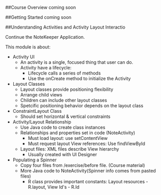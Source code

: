 ##Course Overview
coming soon

##Getting Started
coming soon

##Understanding Activities and Activity Layout Interactio

Continue the NoteKeeper Application.

This module is about:
* Activity UI
	* An activity is a single, focused thing that user can do.
	* Activity have a lifecycle: 
		* Lifecycle calls a series of methods
		* Use the onCreate method to initialize the Activity
* Layout Classes
	* Layout classes provide positioning flexibility
	* Arrange child views
	* Children can include other layout classes
	* Spetcific positioning behavior depends on the layout class
* ConstraintLayout Class
	* Should set horizontal & vertical constraints
* Activity/Layout Relationship
	* Use Java code to create class instances
	* Relationships and properties set in code (NoteActivity)
		* Must load layout: use setContentView
		* Must request layout View references: Use findViewById
	* Layout files: XML files describe View hierarchy
		* Usually created with UI Designer 
* Populating a Spinner
	* Copy four files from /exercise/before file. (Course material)
	* More Java code to NoteActivity(Spinner info comes from pasted files)
		* R class provides important constants: Layout resources - R.layout, View Id's - R.Id




